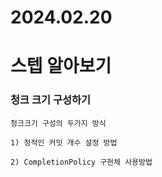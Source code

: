 
# 2024.02.20
 
# 스텝 알아보기
 

### 청크 크기 구성하기

```
청크크기 구성의 두가지 방식

1) 정적인 커밋 개수 설정 방법

2) CompletionPolicy 구현체 사용방법
```




